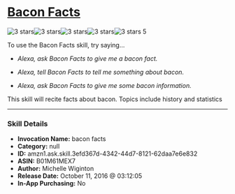 # [Bacon Facts](http://alexa.amazon.com/#skills/amzn1.ask.skill.3efd367d-4342-44d7-8121-62daa7e6e832)
![3 stars](../../images/ic_star_black_18dp_1x.png)![3 stars](../../images/ic_star_black_18dp_1x.png)![3 stars](../../images/ic_star_black_18dp_1x.png)![3 stars](../../images/ic_star_border_black_18dp_1x.png)![3 stars](../../images/ic_star_border_black_18dp_1x.png) 5

To use the Bacon Facts skill, try saying...

* *Alexa, ask Bacon Facts to give me a bacon fact.*

* *Alexa, tell Bacon Facts to tell me something about bacon.*

* *Alexa, ask Bacon Facts to give me some bacon information.*

This skill will recite facts about bacon. Topics include history and statistics

***

### Skill Details

* **Invocation Name:** bacon facts
* **Category:** null
* **ID:** amzn1.ask.skill.3efd367d-4342-44d7-8121-62daa7e6e832
* **ASIN:** B01M61MEX7
* **Author:** Michelle Wiginton
* **Release Date:** October 11, 2016 @ 03:12:05
* **In-App Purchasing:** No
